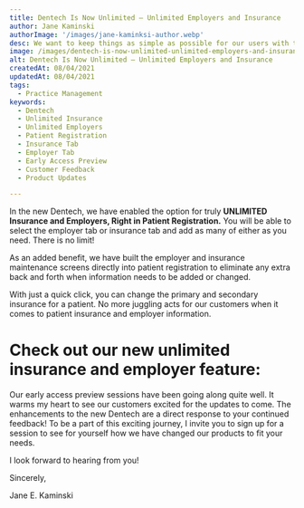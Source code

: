 ```yaml
---
title: Dentech Is Now Unlimited – Unlimited Employers and Insurance
author: Jane Kaminski
authorImage: '/images/jane-kaminksi-author.webp'
desc: We want to keep things as simple as possible for our users with the up-and-coming new Dentech.
image: /images/dentech-is-now-unlimited-unlimited-employers-and-insurance.webp
alt: Dentech Is Now Unlimited – Unlimited Employers and Insurance
createdAt: 08/04/2021
updatedAt: 08/04/2021
tags:
  - Practice Management
keywords:
  - Dentech
  - Unlimited Insurance
  - Unlimited Employers
  - Patient Registration
  - Insurance Tab
  - Employer Tab
  - Early Access Preview
  - Customer Feedback
  - Product Updates

---
```

In the new Dentech, we have enabled the option for truly **UNLIMITED Insurance and Employers, Right in Patient Registration.**  You will be able to select the employer tab or insurance tab and add as many of either as you need. There is no limit! 

As an added benefit, we have built the employer and insurance maintenance screens directly into patient registration to eliminate any extra back and forth when information needs to be added or changed.

With just a quick click, you can change the primary and secondary insurance for a patient. No more juggling acts for our customers when it comes to patient insurance and employer information.

# Check out our new unlimited insurance and employer feature:

Our early access preview sessions have been going along quite well. It warms my heart to see our customers excited for the updates to come. The enhancements to the new Dentech are a direct response to your continued feedback! To be a part of this exciting journey, I invite you to sign up for a session to see for yourself how we have changed our products to fit your needs. 

I look forward to hearing from you!

Sincerely,

Jane E. Kaminski
